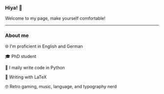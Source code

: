 ### Hiya! 👋

Welcome to my page, make yourself comfortable!

---

### About me

🌐 I'm proficient in English and German

🎓 PhD student

🐍 I maily write code in Python

📕 Writing with LaTeX

🤓 Retro gaming, music, language, and typography nerd
